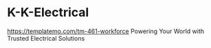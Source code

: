 # K-K-Electrical

https://templatemo.com/tm-461-workforce
Powering Your World with Trusted Electrical Solutions
